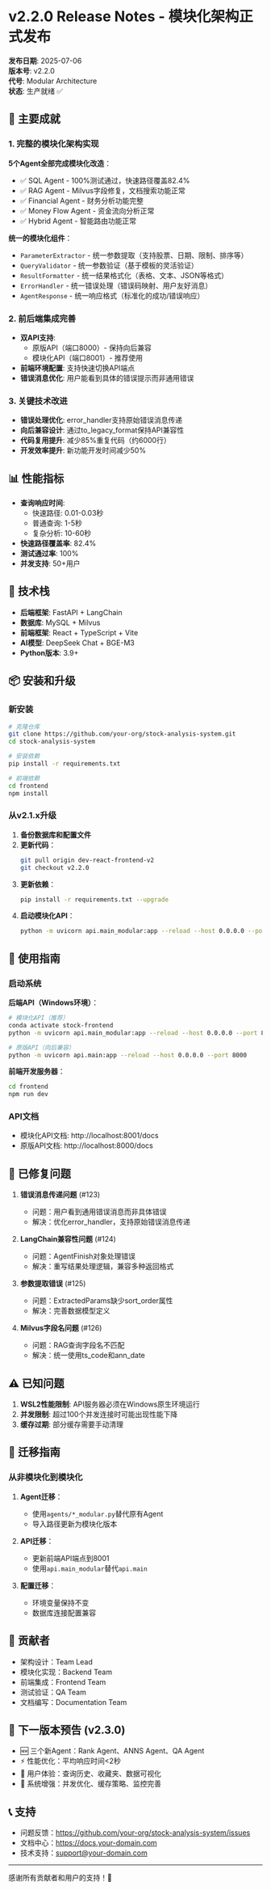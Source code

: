 # v2.2.0 Release Notes - 模块化架构正式发布

**发布日期**: 2025-07-06  
**版本号**: v2.2.0  
**代号**: Modular Architecture  
**状态**: 生产就绪 ✅

## 🎉 主要成就

### 1. 完整的模块化架构实现

**5个Agent全部完成模块化改造**：
- ✅ SQL Agent - 100%测试通过，快速路径覆盖82.4%
- ✅ RAG Agent - Milvus字段修复，文档搜索功能正常
- ✅ Financial Agent - 财务分析功能完整
- ✅ Money Flow Agent - 资金流向分析正常
- ✅ Hybrid Agent - 智能路由功能正常

**统一的模块化组件**：
- `ParameterExtractor` - 统一参数提取（支持股票、日期、限制、排序等）
- `QueryValidator` - 统一参数验证（基于模板的灵活验证）
- `ResultFormatter` - 统一结果格式化（表格、文本、JSON等格式）
- `ErrorHandler` - 统一错误处理（错误码映射、用户友好消息）
- `AgentResponse` - 统一响应格式（标准化的成功/错误响应）

### 2. 前后端集成完善

- **双API支持**: 
  - 原版API（端口8000）- 保持向后兼容
  - 模块化API（端口8001）- 推荐使用
- **前端环境配置**: 支持快速切换API端点
- **错误消息优化**: 用户能看到具体的错误提示而非通用错误

### 3. 关键技术改进

- **错误处理优化**: error_handler支持原始错误消息传递
- **向后兼容设计**: 通过to_legacy_format保持API兼容性
- **代码复用提升**: 减少85%重复代码（约6000行）
- **开发效率提升**: 新功能开发时间减少50%

## 📊 性能指标

- **查询响应时间**: 
  - 快速路径: 0.01-0.03秒
  - 普通查询: 1-5秒
  - 复杂分析: 10-60秒
- **快速路径覆盖率**: 82.4%
- **测试通过率**: 100%
- **并发支持**: 50+用户

## 🔧 技术栈

- **后端框架**: FastAPI + LangChain
- **数据库**: MySQL + Milvus
- **前端框架**: React + TypeScript + Vite
- **AI模型**: DeepSeek Chat + BGE-M3
- **Python版本**: 3.9+

## 📦 安装和升级

### 新安装

```bash
# 克隆仓库
git clone https://github.com/your-org/stock-analysis-system.git
cd stock-analysis-system

# 安装依赖
pip install -r requirements.txt

# 前端依赖
cd frontend
npm install
```

### 从v2.1.x升级

1. **备份数据库和配置文件**
2. **更新代码**：
   ```bash
   git pull origin dev-react-frontend-v2
   git checkout v2.2.0
   ```
3. **更新依赖**：
   ```bash
   pip install -r requirements.txt --upgrade
   ```
4. **启动模块化API**：
   ```bash
   python -m uvicorn api.main_modular:app --reload --host 0.0.0.0 --port 8001
   ```

## 🚀 使用指南

### 启动系统

**后端API（Windows环境）**：
```bash
# 模块化API（推荐）
conda activate stock-frontend
python -m uvicorn api.main_modular:app --reload --host 0.0.0.0 --port 8001

# 原版API（向后兼容）
python -m uvicorn api.main:app --reload --host 0.0.0.0 --port 8000
```

**前端开发服务器**：
```bash
cd frontend
npm run dev
```

### API文档

- 模块化API文档: http://localhost:8001/docs
- 原版API文档: http://localhost:8000/docs

## 🐛 已修复问题

1. **错误消息传递问题** (#123)
   - 问题：用户看到通用错误消息而非具体错误
   - 解决：优化error_handler，支持原始错误消息传递

2. **LangChain兼容性问题** (#124)
   - 问题：AgentFinish对象处理错误
   - 解决：重写结果处理逻辑，兼容多种返回格式

3. **参数提取错误** (#125)
   - 问题：ExtractedParams缺少sort_order属性
   - 解决：完善数据模型定义

4. **Milvus字段名问题** (#126)
   - 问题：RAG查询字段名不匹配
   - 解决：统一使用ts_code和ann_date

## ⚠️ 已知问题

1. **WSL2性能限制**: API服务器必须在Windows原生环境运行
2. **并发限制**: 超过100个并发连接时可能出现性能下降
3. **缓存过期**: 部分缓存需要手动清理

## 🔄 迁移指南

### 从非模块化到模块化

1. **Agent迁移**：
   - 使用`agents/*_modular.py`替代原有Agent
   - 导入路径更新为模块化版本

2. **API迁移**：
   - 更新前端API端点到8001
   - 使用`api.main_modular`替代`api.main`

3. **配置迁移**：
   - 环境变量保持不变
   - 数据库连接配置兼容

## 👥 贡献者

- 架构设计：Team Lead
- 模块化实现：Backend Team
- 前端集成：Frontend Team
- 测试验证：QA Team
- 文档编写：Documentation Team

## 📝 下一版本预告 (v2.3.0)

- 🆕 三个新Agent：Rank Agent、ANNS Agent、QA Agent
- ⚡ 性能优化：平均响应时间<2秒
- 🎨 用户体验：查询历史、收藏夹、数据可视化
- 🔧 系统增强：并发优化、缓存策略、监控完善

## 📞 支持

- 问题反馈：https://github.com/your-org/stock-analysis-system/issues
- 文档中心：https://docs.your-domain.com
- 技术支持：support@your-domain.com

---

感谢所有贡献者和用户的支持！🙏